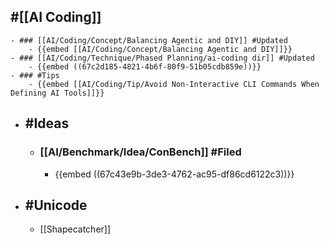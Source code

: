 ## #[[AI Coding]]
	- ### [[AI/Coding/Concept/Balancing Agentic and DIY]] #Updated
		- {{embed [[AI/Coding/Concept/Balancing Agentic and DIY]]}}
	- ### [[AI/Coding/Technique/Phased Planning/ai-coding dir]] #Updated
		- {{embed ((67c2d185-4821-4b6f-80f9-51b05cdb859e))}}
	- ### #Tips
		- {{embed [[AI/Coding/Tip/Avoid Non-Interactive CLI Commands When Defining AI Tools]]}}
- ## #Ideas
	- ### [[AI/Benchmark/Idea/ConBench]] #Filed
		- {{embed ((67c43e9b-3de3-4762-ac95-df86cd6122c3))}}
- ## #Unicode
	- [[Shapecatcher]]